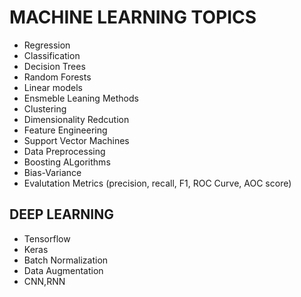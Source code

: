# MACHINE LEARNING TOPICS
* Regression
* Classification
* Decision Trees
* Random Forests
* Linear models
* Ensmeble Leaning Methods
* Clustering
* Dimensionality Redcution
* Feature Engineering
* Support Vector Machines
* Data Preprocessing
* Boosting ALgorithms
* Bias-Variance
* Evalutation Metrics (precision, recall, F1, ROC Curve, AOC score)

## DEEP LEARNING
* Tensorflow 
* Keras
* Batch Normalization
* Data Augmentation
* CNN,RNN
